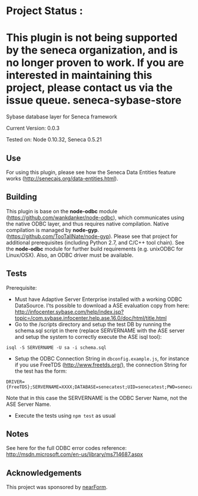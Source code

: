 # Project Status :
This plugin is not being supported by the seneca organization,  and is no longer proven to work.
If you are interested in maintaining this project, please contact us via the issue queue.
seneca-sybase-store
==================

Sybase database layer for Seneca framework

Current Version: 0.0.3

Tested on: Node 0.10.32, Seneca 0.5.21

Use
-----

For using this plugin, please see how the Seneca Data Entities feature works (http://senecajs.org/data-entities.html).

Building
-----
This plugin is base on the **node-odbc** module (https://github.com/wankdanker/node-odbc), which communicates using the native ODBC layer, and thus requires native compilation. Native compilation is managed by **node-gyp**. (https://github.com/TooTallNate/node-gyp). Please see that project for additional prerequisites (including Python 2.7, and C/C++ tool chain).
 See the **node-odbc** module for further build requirements (e.g. unixODBC for Linux/OSX).
 Also, an ODBC driver must be available.

Tests
-----
Prerequisite:
* Must have Adaptive Server Enterprise installed with a working ODBC DataSource. I'ts possible to download a ASE evaluation copy from here: http://infocenter.sybase.com/help/index.jsp?topic=/com.sybase.infocenter.help.ase.16.0/doc/html/title.html
* Go to the /scripts directory and setup the test DB by running the schema.sql script in there (replace SERVERNAME with the ASE server and setup the system to correctly execute the ASE isql tool):
```
isql -S SERVERNAME -U sa -i schema.sql
```
* Setup the ODBC Connection String in `dbconfig.example.js`, for instance if you use FreeTDS (http://www.freetds.org/), the connection String for the test has the form:
```
DRIVER={FreeTDS};SERVERNAME=XXXX;DATABASE=senecatest;UID=senecatest;PWD=senecatest;
```
  Note that in this case the SERVERNAME is the ODBC Server Name, not the ASE Server Name.

* Execute the tests using `npm test` as usual

Notes
-----
See here for the full ODBC error codes reference: http://msdn.microsoft.com/en-us/library/ms714687.aspx

Acknowledgements
----------------

This project was sponsored by [nearForm](http://nearform.com).
